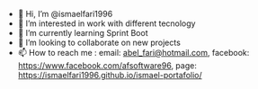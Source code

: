 - 👋 Hi, I’m @ismaelfari1996
- 👀 I’m interested in  work with different tecnology
- 🌱 I’m currently learning Sprint Boot
- 💞️ I’m looking to collaborate on new projects
- 📫 How to reach me : email: abel_fari@hotmail.com, facebook: https://www.facebook.com/afsoftware96, page: https://ismaelfari1996.github.io/ismael-portafolio/

<!---
ismaelfari1996/ismaelfari1996 is a ✨ special ✨ repository because its `README.md` (this file) appears on your GitHub profile.
You can click the Preview link to take a look at your changes.
--->
